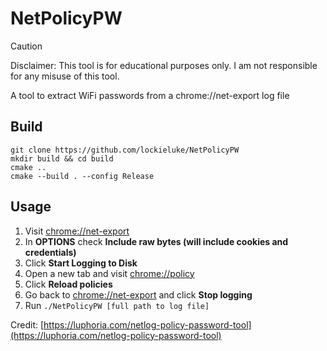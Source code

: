 # NetPolicyPW

> [!CAUTION]
> Disclaimer: This tool is for educational purposes only. I am not responsible for any misuse of this tool.

A tool to extract WiFi passwords from a chrome://net-export log file

## Build
```shell
git clone https://github.com/lockieluke/NetPolicyPW
mkdir build && cd build
cmake ..
cmake --build . --config Release
```

## Usage

1. Visit [chrome://net-export](chrome://net-export)
2. In **OPTIONS** check **Include raw bytes (will include cookies and credentials)**
3. Click **Start Logging to Disk**
4. Open a new tab and visit [chrome://policy](chrome://policy)
5. Click **Reload policies**
6. Go back to [chrome://net-export](chrome://net-export) and click **Stop logging**
7. Run `./NetPolicyPW [full path to log file]`

Credit: [https://luphoria.com/netlog-policy-password-tool](https://luphoria.com/netlog-policy-password-tool)
